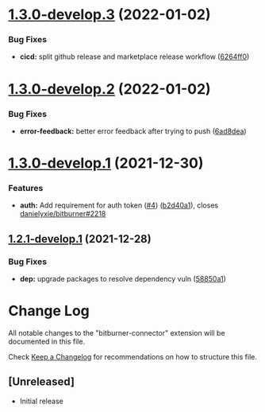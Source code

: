 # [1.3.0-develop.3](https://github.com/hexnaught/vscode-bitburner-connector/compare/v1.3.0-develop.2...v1.3.0-develop.3) (2022-01-02)


### Bug Fixes

* **cicd:** split github release and marketplace release workflow ([6264ff0](https://github.com/hexnaught/vscode-bitburner-connector/commit/6264ff094b2bdc201e3b49fa95499bf4126989d2))

# [1.3.0-develop.2](https://github.com/hexnaught/vscode-bitburner-connector/compare/v1.3.0-develop.1...v1.3.0-develop.2) (2022-01-02)


### Bug Fixes

* **error-feedback:** better error feedback after trying to push ([6ad8dea](https://github.com/hexnaught/vscode-bitburner-connector/commit/6ad8deaae764c84fe1e4de71c140aa6ffebdb1aa))

# [1.3.0-develop.1](https://github.com/hexnaught/vscode-bitburner-connector/compare/v1.2.1-develop.1...v1.3.0-develop.1) (2021-12-30)


### Features

* **auth:** Add requirement for auth token ([#4](https://github.com/hexnaught/vscode-bitburner-connector/issues/4)) ([b2d40a1](https://github.com/hexnaught/vscode-bitburner-connector/commit/b2d40a19de837a83cfa788cb815c974c2ca87b55)), closes [danielyxie/bitburner#2218](https://github.com/danielyxie/bitburner/issues/2218)

## [1.2.1-develop.1](https://github.com/hexnaught/vscode-bitburner-connector/compare/v1.2.0...v1.2.1-develop.1) (2021-12-28)


### Bug Fixes

* **dep:** upgrade packages to resolve dependency vuln ([58850a1](https://github.com/hexnaught/vscode-bitburner-connector/commit/58850a192e198e87387495a894a602c45a40156d))

# Change Log

All notable changes to the "bitburner-connector" extension will be documented in this file.

Check [Keep a Changelog](http://keepachangelog.com/) for recommendations on how to structure this file.

## [Unreleased]

- Initial release
